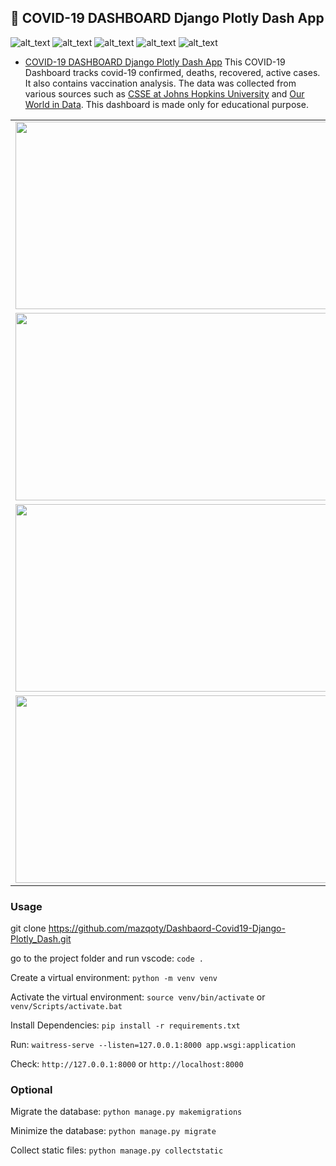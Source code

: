 ## :palm_tree: COVID-19 DASHBOARD Django Plotly Dash App

![_alt_text_](https://img.shields.io/badge/Jupyter-Notebook-F37626?style=for-the-badge&logo=Jupyter)
![_alt_text_](https://img.shields.io/badge/Python->3.5-3776AB?style=for-the-badge&logo=Python)
![_alt_text_](https://img.shields.io/badge/pandas-150458?style=for-the-badge&logo=pandas)
![_alt_text_](https://img.shields.io/badge/Plotly-3F4F75?style=for-the-badge&logo=Plotly)
![_alt_text_](https://img.shields.io/badge/Django-092E20?style=for-the-badge&logo=Django)

* [COVID-19 DASHBOARD Django Plotly Dash App](https://github.com/mazqoty/Dashbaord-Covid19-Django-Plotly_Dash)
  This COVID-19 Dashboard tracks covid-19 confirmed, deaths, recovered, active cases. It also contains vaccination analysis. The data was collected from various sources such as [CSSE at Johns Hopkins University](https://github.com/CSSEGISandData/COVID-19/tree/master/csse_covid_19_data/csse_covid_19_time_series) and [Our World in Data](https://github.com/owid/covid-19-data/tree/master/public/data/vaccinations). This dashboard is made only for educational purpose.

<table style="width:100%">
  
  <tr>
    <td><img src="https://i.imgur.com/PwV2BEO.png" width="800px" height=300px/></td>
  </tr>
  <tr>
    <td><img src="https://i.imgur.com/93Y0Rrv.png" width="800px" height=300px/></td>
  </tr>
  <tr>
    <td><img src="https://i.imgur.com/ZPPIB5C.png" width="800px" height=300px/></td>
  </tr>
  <tr>
    <td><img src="https://i.imgur.com/zQICMOE.gif" width="800px" height=300px/></td>
  </tr>
</table>

### Usage

git clone https://github.com/mazqoty/Dashbaord-Covid19-Django-Plotly_Dash.git

go to the project folder and run vscode: `code .`

Create a virtual environment: `python -m venv venv` 

Activate the virtual environment: `source venv/bin/activate` or `venv/Scripts/activate.bat` 

Install Dependencies: `pip install -r requirements.txt` 

Run: `waitress-serve --listen=127.0.0.1:8000 app.wsgi:application`

Check: `http://127.0.0.1:8000` or `http://localhost:8000`


### Optional

Migrate the database: `python manage.py makemigrations`

Minimize the database: `python manage.py migrate`

Collect static files: `python manage.py collectstatic` 

